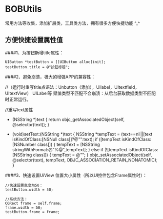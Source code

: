 # BOBUtils
常用方法等收集，添加扩展类，工具类方法，拥有很多方便快捷功能 ^_^

## 方便快捷设置属性值

####1、为按钮新增title属性：

    
    UIButton *testButton = [[UIButton alloc]init];
    testButton.title = @"按钮标题";
    

####2、避免崩溃，极大的增强APP的兼容性：


   //（运行时重写title点语法：Unbutton（添加），UIlabel，UItextfield，UItextView）
    UILabel等 赋值类型不匹配不会崩溃：从后台获取数据类型不匹配时正常运行。

   //重写text属性
   - (NSString *)text {
    return objc_getAssociatedObject(self, @selector(text));
   }

   - (void)setText:(NSString *)text {
    NSString *tempText = (text==nil||[text isKindOfClass:[NSNull class]]?@"":text);
    if ([tempText isKindOfClass:[NSNumber class]]) {
        tempText = [NSString stringWithFormat:@"%@",tempText];
    } else if (![tempText isKindOfClass:[NSString class]]) {
        tempText = @"";
    }
    objc_setAssociatedObject(self, @selector(text), tempText, OBJC_ASSOCIATION_RETAIN_NONATOMIC);
    }


####3、快速设置UiView 位置大小属性（所以UI控件包含Frame属性时）：

    //快速设置宽度为50：
    testButton.width = 50;

    //系统方法：
    CGRect frame = self.frame;
    frame.width = 50;
    testButton.frame = frame;

